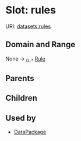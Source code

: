 
# Slot: rules




URI: [datasets:rules](https://w3id.org/linkml/manifesto/rules)


## Domain and Range

None &#8594;  <sub>0..\*</sub> [Rule](Rule.md)

## Parents


## Children


## Used by

 * [DataPackage](DataPackage.md)
